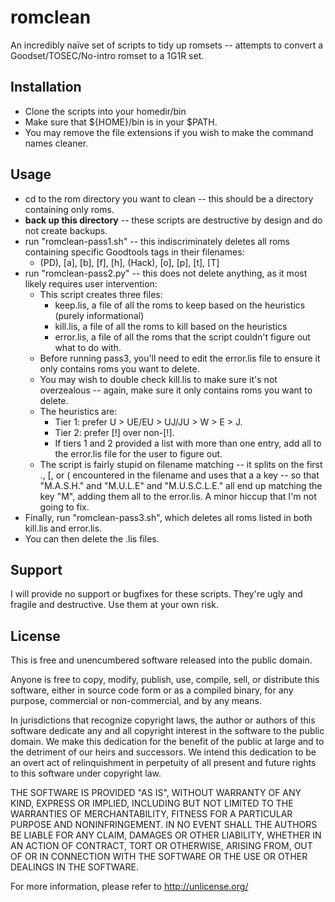 # romclean
An incredibly naïve set of scripts to tidy up romsets -- attempts to convert a Goodset/TOSEC/No-intro romset to a 1G1R set.

## Installation
  - Clone the scripts into your homedir/bin
  - Make sure that ${HOME}/bin is in your $PATH.
  - You may remove the file extensions if you wish to make the command names cleaner.
  
## Usage
  - cd to the rom directory you want to clean -- this should be a directory containing only roms.
  - **back up this directory** -- these scripts are destructive by design and do not create backups.
  - run "romclean-pass1.sh" -- this indiscriminately deletes all roms containing specific Goodtools tags in their filenames:
    - (PD), [a], [b], [f], [h], (Hack), [o], [p], [t], [T]
  - run "romclean-pass2.py" -- this does not delete anything, as it most likely requires user intervention:
    - This script creates three files: 
      - keep.lis, a file of all the roms to keep based on the heuristics (purely informational)
      - kill.lis, a file of all the roms to kill based on the heuristics
      - error.lis, a file of all the roms that the script couldn't figure out what to do with.
    - Before running pass3, you'll need to edit the error.lis file to ensure it only contains roms you want to delete.
    - You may wish to double check kill.lis to make sure it's not overzealous -- again, make sure it only contains roms you want to delete.
    - The heuristics are:
      - Tier 1: prefer U > UE/EU > UJ/JU > W > E > J.
      - Tier 2: prefer [!] over non-[!].
      - If tiers 1 and 2 provided a list with more than one entry, add all to the error.lis file for the user to figure out.
    - The script is fairly stupid on filename matching -- it splits on the first ., [, or ( encountered in the filename and uses that a a key -- so that "M.A.S.H." and "M.U.L.E" and "M.U.S.C.L.E." all end up matching the key "M", adding them all to the error.lis.  A minor hiccup that I'm not going to fix. 
  - Finally, run "romclean-pass3.sh", which deletes all roms listed in both kill.lis and error.lis.
  - You can then delete the .lis files.

## Support
I will provide no support or bugfixes for these scripts.  They're ugly and fragile and destructive.  Use them at your own risk.

## License
This is free and unencumbered software released into the public domain.

Anyone is free to copy, modify, publish, use, compile, sell, or
distribute this software, either in source code form or as a compiled
binary, for any purpose, commercial or non-commercial, and by any
means.

In jurisdictions that recognize copyright laws, the author or authors
of this software dedicate any and all copyright interest in the
software to the public domain. We make this dedication for the benefit
of the public at large and to the detriment of our heirs and
successors. We intend this dedication to be an overt act of
relinquishment in perpetuity of all present and future rights to this
software under copyright law.

THE SOFTWARE IS PROVIDED "AS IS", WITHOUT WARRANTY OF ANY KIND,
EXPRESS OR IMPLIED, INCLUDING BUT NOT LIMITED TO THE WARRANTIES OF
MERCHANTABILITY, FITNESS FOR A PARTICULAR PURPOSE AND NONINFRINGEMENT.
IN NO EVENT SHALL THE AUTHORS BE LIABLE FOR ANY CLAIM, DAMAGES OR
OTHER LIABILITY, WHETHER IN AN ACTION OF CONTRACT, TORT OR OTHERWISE,
ARISING FROM, OUT OF OR IN CONNECTION WITH THE SOFTWARE OR THE USE OR
OTHER DEALINGS IN THE SOFTWARE.

For more information, please refer to <http://unlicense.org/>
